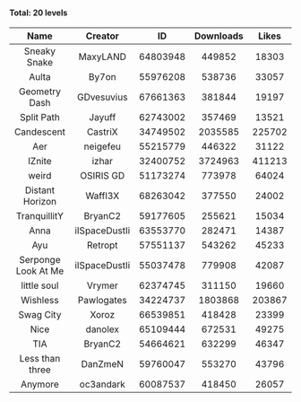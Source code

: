 #### Total: 20 levels

| Name | Creator | ID | Downloads | Likes |
|:---:|:---:|:---:|:---:|:---:|
| Sneaky Snake | MaxyLAND | 64803948 | 449852 | 18303
| Aulta | By7on | 55976208 | 538736 | 33057
| Geometry Dash | GDvesuvius | 67661363 | 381844 | 19197
| Split Path | Jayuff | 62743002 | 357469 | 13521
| Candescent | CastriX | 34749502 | 2035585 | 225702
| Aer | neigefeu | 55215779 | 446322 | 31122
| IZnite | izhar | 32400752 | 3724963 | 411213
| weird | OSIRIS GD | 51173274 | 773978 | 64024
| Distant Horizon | Waffl3X | 68263042 | 377550 | 24002
| TranquillitY | BryanC2 | 59177605 | 255621 | 15034
| Anna | iISpaceDustIi | 63553770 | 282471 | 14387
| Ayu | Retropt | 57551137 | 543262 | 45233
| Serponge Look At Me | iISpaceDustIi | 55037478 | 779908 | 42087
| little soul | Vrymer | 62374745 | 311150 | 19660
| Wishless | Pawlogates | 34224737 | 1803868 | 203867
| Swag City | Xoroz | 66539851 | 418428 | 23399
| Nice | danolex | 65109444 | 672531 | 49275
|  TIA | BryanC2 | 54664621 | 632299 | 46347
| Less than three | DanZmeN | 59760047 | 553270 | 43796
| Anymore | oc3andark | 60087537 | 418450 | 26057
